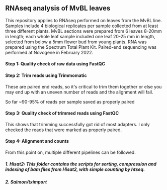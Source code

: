 ##  RNAseq analysis of MvBL leaves
This repository applies to RNAseq performed on leaves from the MvBL line. Samples include 4 biological replicates per sample collected from at least three different plants. MvBL sections were prepared from 6 leaves 8-20mm in length; each whole leaf sample included one leaf 20-25 mm in length, selected from below a 5mm flower bud from young plants. RNA was prepared using the Spectrum Total Plant Kit. Paired-end sequencing was performed at Novogene in February 2022. 

#### Step 1: Quality check of raw data using FastQC

#### Step 2: Trim reads using Trimmomatic
  
  These are paired end reads, so it's critical to trim them together or else you may end up with an uneven number of reads and the alignment will fail.
 
 So far ~90-95% of reads per sample saved as properly paired
  
#### Step 3: Quality check of trimmed reads using FastQC
  This shows that trimming successfully got rid of most adapters. I only checked the reads that were marked as properly paired.

#### Step 4: Alignment and counts
 From this point on, multiple different pipelines can be followed. 
    
##### 1. Hisat2: This folder contains the scripts for sorting, compression and indexing of bam files from Hisat2, with simple counting by htseq.

##### 2. Salmon/tximport
  

